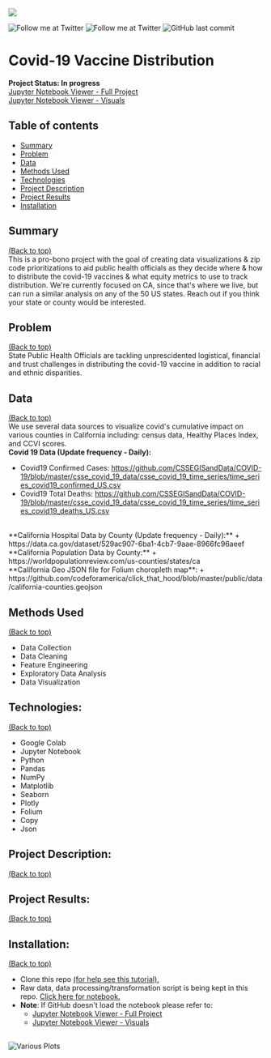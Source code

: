 <img src="https://news.blr.com/app/uploads/sites/2/2020/12/COVID19-vaccine.jpg">

<!-- Add buttons here -->
![Follow me at Twitter](https://img.shields.io/twitter/follow/NMashinchi?style=social)
![Follow me at Twitter](https://img.shields.io/twitter/follow/leggomymego?style=social)
![GitHub last commit](https://img.shields.io/github/last-commit/megano/vaccine)

# Covid-19 Vaccine Distribution
**Project Status: In progress**
<br>
<a href="https://nbviewer.jupyter.org/github/megano/vaccine/blob/main/prioritization_analysis.ipynb" target="_blank">Jupyter Notebook Viewer - Full Project</a>
<br>
<a href="https://github.com/megano/vaccine/blob/main/prioritization_analysis_visuals.ipynb" target="_blank">Jupyter Notebook Viewer - Visuals</a>

## Table of contents
- [Summary](#summary)
- [Problem](#problem)
- [Data](#data)
- [Methods Used](#methods-used)
- [Technologies](#technologies)
- [Project Description](#project-description)
- [Project Results](#project-results)
- [Installation](#installation)

## Summary
[(Back to top)](#table-of-contents)
<br>
This is a pro-bono project with the goal of creating data visualizations & zip code prioritizations to aid public health officials as they decide where & how to distribute the covid-19 vaccines & what equity metrics to use to track distribution. We're currently focused on CA, since that's where we live, but can run a similar analysis on any of the 50 US states. Reach out if you think your state or county would be interested. 

## Problem
[(Back to top)](#table-of-contents)
<br>
State Public Health Officials are tackling unprescidented logistical, financial and trust challenges in distributing the covid-19 vaccine in addition to racial and ethnic disparities. 

## Data
[(Back to top)](#table-of-contents)
<br>
We use several data sources to visualize covid's cumulative impact on various counties in California including: census data, Healthy Places Index, and CCVI scores.
<br>
**Covid 19 Data (Update frequency - Daily):**
+ Covid19 Confirmed Cases: https://github.com/CSSEGISandData/COVID-19/blob/master/csse_covid_19_data/csse_covid_19_time_series/time_series_covid19_confirmed_US.csv
+ Covid19 Total Deaths: https://github.com/CSSEGISandData/COVID-19/blob/master/csse_covid_19_data/csse_covid_19_time_series/time_series_covid19_deaths_US.csv
<br>
**California Hospital Data by County (Update frequency - Daily):**
+ https://data.ca.gov/dataset/529ac907-6ba1-4cb7-9aae-8966fc96aeef
<br>
**California Population Data by County:**
+ https://worldpopulationreview.com/us-counties/states/ca
<br>
**California Geo JSON file for Folium choropleth map**:
+ https://github.com/codeforamerica/click_that_hood/blob/master/public/data/california-counties.geojson

## Methods Used
[(Back to top)](#table-of-contents)
<br>
+ Data Collection 
+ Data Cleaning
+ Feature Engineering
+ Exploratory Data Analysis
+ Data Visualization

## Technologies:
[(Back to top)](#table-of-contents)
<br>
+ Google Colab
+ Jupyter Notebook
+ Python
+ Pandas
+ NumPy
+ Matplotlib
+ Seaborn 
+ Plotly
+ Folium
+ Copy
+ Json

## Project Description:
[(Back to top)](#table-of-contents)
<br>

## Project Results:
[(Back to top)](#table-of-contents)
<br>

## Installation:
[(Back to top)](#table-of-contents)
<br>
+ Clone this repo <a href="https://docs.github.com/en/free-pro-team@latest/github/creating-cloning-and-archiving-repositories/cloning-a-repository" target="_blank">(for help see this tutorial).</a>
+ Raw data, data processing/transformation script is being kept in this repo. <a href="https://github.com/megano/vaccine/blob/main/prioritization_analysis.ipynb" target="_blank">Click here for notebook.</a>
+ **Note**: If GitHub doesn't load the notebook please refer to:
     + <a href="https://nbviewer.jupyter.org/github/megano/vaccine/blob/main/prioritization_analysis.ipynb" target="_blank">Jupyter Notebook Viewer - Full 
  Project</a>
     + <a href="https://github.com/megano/vaccine/blob/main/prioritization_analysis_visuals.ipynb" target="_blank">Jupyter Notebook Viewer - Visuals</a>
## 
![Various Plots](https://github.com/megano/vaccine/blob/main/images/covid-deaths-proportional-county-map.png "Covid Deaths County Map")



